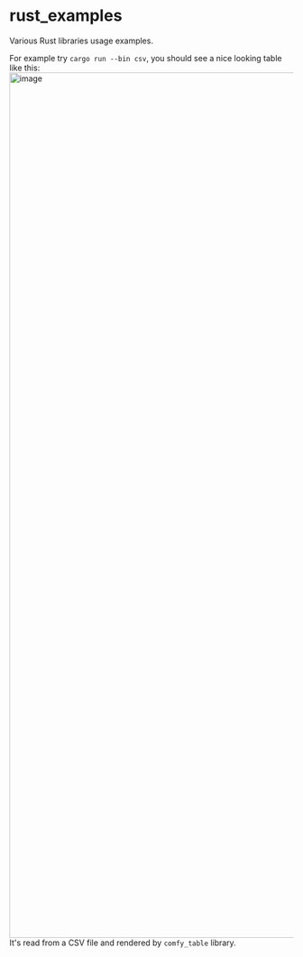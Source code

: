 # rust_examples
Various Rust libraries usage examples.

For example try `cargo run --bin csv`, you should see a nice looking table like this:
<img width="1535" alt="image" src="https://user-images.githubusercontent.com/14215045/186270646-e82107b5-8fe0-4f93-b8de-7924b4b7159d.png">
It's read from a CSV file and rendered by `comfy_table` library.
